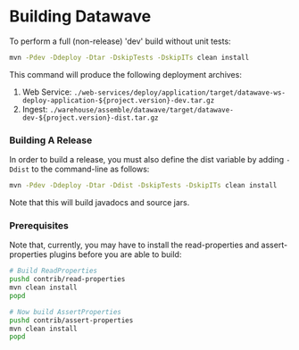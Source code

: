 # Building Datawave

To perform a full (non-release) 'dev' build  without unit tests:

```bash
mvn -Pdev -Ddeploy -Dtar -DskipTests -DskipITs clean install
```

This command will produce the following deployment archives:

1. Web Service: `./web-services/deploy/application/target/datawave-ws-deploy-application-${project.version}-dev.tar.gz`
2. Ingest: `./warehouse/assemble/datawave/target/datawave-dev-${project.version}-dist.tar.gz`

### Building A Release

In order to build a release, you must also define the dist variable by adding `-Ddist` to the command-line as follows:

```bash
mvn -Pdev -Ddeploy -Dtar -Ddist -DskipTests -DskipITs clean install
```

Note that this will build javadocs and source jars.

### Prerequisites

Note that, currently, you may have to install the read-properties and assert-properties plugins before you are able
to build:

```bash
# Build ReadProperties
pushd contrib/read-properties
mvn clean install
popd

# Now build AssertProperties
pushd contrib/assert-properties
mvn clean install
popd
```

